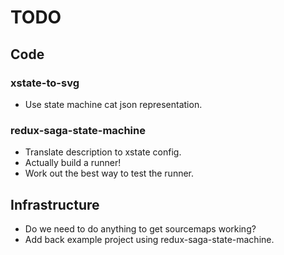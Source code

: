 # TODO

## Code

### xstate-to-svg

- Use state machine cat json representation.

### redux-saga-state-machine

- Translate description to xstate config.
- Actually build a runner!
- Work out the best way to test the runner.

## Infrastructure

- Do we need to do anything to get sourcemaps working?
- Add back example project using redux-saga-state-machine.
